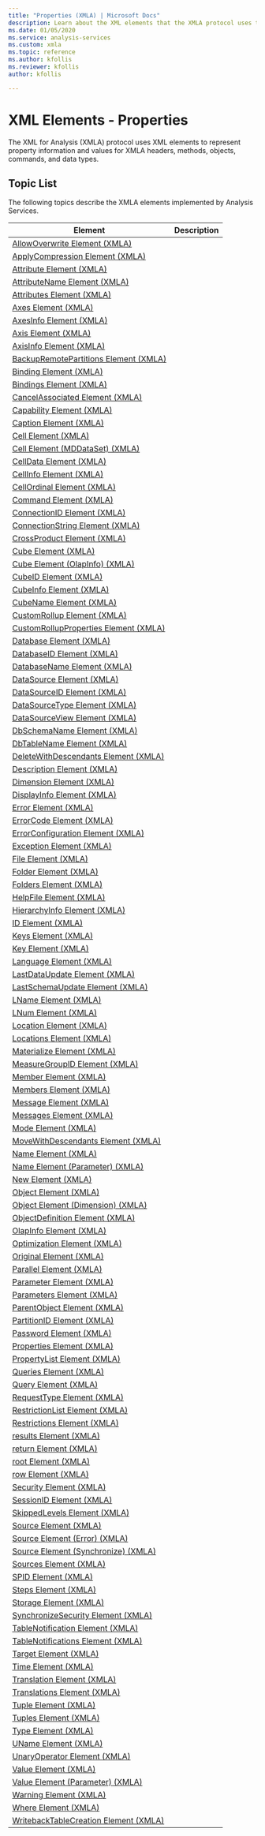 ```yaml
---
title: "Properties (XMLA) | Microsoft Docs"
description: Learn about the XML elements that the XMLA protocol uses to represent property information and values for XMLA headers, methods, objects, commands, and data types.
ms.date: 01/05/2020
ms.service: analysis-services
ms.custom: xmla
ms.topic: reference
ms.author: kfollis
ms.reviewer: kfollis
author: kfollis

---
```

# XML Elements - Properties

  The XML for Analysis (XMLA) protocol uses XML elements to represent property information and values for XMLA headers, methods, objects, commands, and data types.  
  
## Topic List  
 The following topics describe the XMLA elements implemented by Analysis Services.  
  
|Element|Description|  
|-------------|-----------------|  
|[AllowOverwrite Element &#40;XMLA&#41;](../xml-elements-properties/allowoverwrite-element-xmla.md)||  
|[ApplyCompression Element &#40;XMLA&#41;](../xml-elements-properties/applycompression-element-xmla.md)||  
|[Attribute Element &#40;XMLA&#41;](../xml-elements-properties/attribute-element-xmla.md)||  
|[AttributeName Element &#40;XMLA&#41;](../xml-elements-properties/attributename-element-xmla.md)||  
|[Attributes Element &#40;XMLA&#41;](../xml-elements-properties/attributes-element-xmla.md)||  
|[Axes Element &#40;XMLA&#41;](../xml-elements-properties/axes-element-xmla.md)||  
|[AxesInfo Element &#40;XMLA&#41;](../xml-elements-properties/axesinfo-element-xmla.md)||  
|[Axis Element &#40;XMLA&#41;](../xml-elements-properties/axis-element-xmla.md)||  
|[AxisInfo Element &#40;XMLA&#41;](../xml-elements-properties/axisinfo-element-xmla.md)||  
|[BackupRemotePartitions Element &#40;XMLA&#41;](../xml-elements-properties/backupremotepartitions-element-xmla.md)||  
|[Binding Element &#40;XMLA&#41;](../xml-elements-properties/binding-element-xmla.md)||  
|[Bindings Element &#40;XMLA&#41;](../xml-elements-properties/bindings-element-xmla.md)||  
|[CancelAssociated Element &#40;XMLA&#41;](../xml-elements-properties/cancelassociated-element-xmla.md)||  
|[Capability Element &#40;XMLA&#41;](../xml-elements-properties/capability-element-xmla.md)||  
|[Caption Element &#40;XMLA&#41;](../xml-elements-properties/caption-element-xmla.md)||  
|[Cell Element &#40;XMLA&#41;](../xml-elements-properties/cell-element-xmla.md)||  
|[Cell Element &#40;MDDataSet&#41; &#40;XMLA&#41;](../xml-elements-properties/cell-element-mddataset-xmla.md)||  
|[CellData Element &#40;XMLA&#41;](../xml-elements-properties/celldata-element-xmla.md)||  
|[CellInfo Element &#40;XMLA&#41;](../xml-elements-properties/cellinfo-element-xmla.md)||  
|[CellOrdinal Element &#40;XMLA&#41;](../xml-elements-properties/cellordinal-element-xmla.md)||  
|[Command Element &#40;XMLA&#41;](../xml-elements-properties/command-element-xmla.md)||  
|[ConnectionID Element &#40;XMLA&#41;](../xml-elements-properties/connectionid-element-xmla.md)||  
|[ConnectionString Element &#40;XMLA&#41;](../xml-elements-properties/connectionstring-element-xmla.md)||  
|[CrossProduct Element &#40;XMLA&#41;](../xml-elements-properties/crossproduct-element-xmla.md)||  
|[Cube Element &#40;XMLA&#41;](../xml-elements-properties/cube-element-xmla.md)||  
|[Cube Element &#40;OlapInfo&#41; &#40;XMLA&#41;](../xml-elements-properties/cube-element-olapinfo-xmla.md)||  
|[CubeID Element &#40;XMLA&#41;](../xml-elements-properties/cubeid-element-xmla.md)||  
|[CubeInfo Element &#40;XMLA&#41;](../xml-elements-properties/cubeinfo-element-xmla.md)||  
|[CubeName Element &#40;XMLA&#41;](../xml-elements-properties/cubename-element-xmla.md)||  
|[CustomRollup Element &#40;XMLA&#41;](../xml-elements-properties/customrollup-element-xmla.md)||  
|[CustomRollupProperties Element &#40;XMLA&#41;](../xml-elements-properties/customrollupproperties-element-xmla.md)||  
|[Database Element &#40;XMLA&#41;](../xml-elements-properties/database-element-xmla.md)||  
|[DatabaseID Element &#40;XMLA&#41;](../xml-elements-properties/databaseid-element-xmla.md)||  
|[DatabaseName Element &#40;XMLA&#41;](../xml-elements-properties/databasename-element-xmla.md)||  
|[DataSource Element &#40;XMLA&#41;](../xml-elements-properties/datasource-element-xmla.md)||  
|[DataSourceID Element &#40;XMLA&#41;](../xml-elements-properties/datasourceid-element-xmla.md)||  
|[DataSourceType Element &#40;XMLA&#41;](../xml-elements-properties/datasourcetype-element-xmla.md)||  
|[DataSourceView Element &#40;XMLA&#41;](../xml-elements-properties/datasourceview-element-xmla.md)||  
|[DbSchemaName Element &#40;XMLA&#41;](../xml-elements-properties/dbschemaname-element-xmla.md)||  
|[DbTableName Element &#40;XMLA&#41;](../xml-elements-properties/dbtablename-element-xmla.md)||  
|[DeleteWithDescendants Element &#40;XMLA&#41;](../xml-elements-properties/deletewithdescendants-element-xmla.md)||  
|[Description Element &#40;XMLA&#41;](../xml-elements-properties/description-element-xmla.md)||  
|[Dimension Element &#40;XMLA&#41;](../xml-elements-properties/dimension-element-xmla.md)||  
|[DisplayInfo Element &#40;XMLA&#41;](../xml-elements-properties/displayinfo-element-xmla.md)||  
|[Error Element &#40;XMLA&#41;](../xml-elements-properties/error-element-xmla.md)||  
|[ErrorCode Element &#40;XMLA&#41;](../xml-elements-properties/errorcode-element-xmla.md)||  
|[ErrorConfiguration Element &#40;XMLA&#41;](../xml-elements-properties/errorconfiguration-element-xmla.md)||  
|[Exception Element &#40;XMLA&#41;](../xml-elements-properties/exception-element-xmla.md)||  
|[File Element &#40;XMLA&#41;](../xml-elements-properties/file-element-xmla.md)||  
|[Folder Element &#40;XMLA&#41;](../xml-elements-properties/folder-element-xmla.md)||  
|[Folders Element &#40;XMLA&#41;](../xml-elements-properties/folders-element-xmla.md)||  
|[HelpFile Element &#40;XMLA&#41;](../xml-elements-properties/helpfile-element-xmla.md)||  
|[HierarchyInfo Element &#40;XMLA&#41;](../xml-elements-properties/hierarchyinfo-element-xmla.md)||  
|[ID Element &#40;XMLA&#41;](../xml-elements-properties/id-element-xmla.md)||  
|[Keys Element &#40;XMLA&#41;](../xml-elements-properties/keys-element-xmla.md)||  
|[Key Element &#40;XMLA&#41;](../xml-elements-properties/key-element-xmla.md)||  
|[Language Element &#40;XMLA&#41;](../xml-elements-properties/language-element-xmla.md)||  
|[LastDataUpdate Element &#40;XMLA&#41;](../xml-elements-properties/lastdataupdate-element-xmla.md)||  
|[LastSchemaUpdate Element &#40;XMLA&#41;](../xml-elements-properties/lastschemaupdate-element-xmla.md)||  
|[LName Element &#40;XMLA&#41;](../xml-elements-properties/lname-element-xmla.md)||  
|[LNum Element &#40;XMLA&#41;](../xml-elements-properties/lnum-element-xmla.md)||  
|[Location Element &#40;XMLA&#41;](../xml-elements-properties/location-element-xmla.md)||  
|[Locations Element &#40;XMLA&#41;](../xml-elements-properties/locations-element-xmla.md)||  
|[Materialize Element &#40;XMLA&#41;](../xml-elements-properties/materialize-element-xmla.md)||  
|[MeasureGroupID Element &#40;XMLA&#41;](../xml-elements-properties/measuregroupid-element-xmla.md)||  
|[Member Element &#40;XMLA&#41;](../xml-elements-properties/member-element-xmla.md)||  
|[Members Element &#40;XMLA&#41;](../xml-elements-properties/members-element-xmla.md)||  
|[Message Element &#40;XMLA&#41;](../xml-elements-properties/message-element-xmla.md)||  
|[Messages Element &#40;XMLA&#41;](../xml-elements-properties/messages-element-xmla.md)||  
|[Mode Element &#40;XMLA&#41;](../xml-elements-properties/mode-element-xmla.md)||  
|[MoveWithDescendants Element &#40;XMLA&#41;](../xml-elements-properties/movewithdescendants-element-xmla.md)||  
|[Name Element &#40;XMLA&#41;](../xml-elements-properties/name-element-xmla.md)||  
|[Name Element &#40;Parameter&#41; &#40;XMLA&#41;](../xml-elements-properties/name-element-parameter-xmla.md)||  
|[New Element &#40;XMLA&#41;](../xml-elements-properties/new-element-xmla.md)||  
|[Object Element &#40;XMLA&#41;](../xml-elements-properties/object-element-xmla.md)||  
|[Object Element &#40;Dimension&#41; &#40;XMLA&#41;](../xml-elements-properties/object-element-dimension-xmla.md)||  
|[ObjectDefinition Element &#40;XMLA&#41;](../xml-elements-properties/objectdefinition-element-xmla.md)||  
|[OlapInfo Element &#40;XMLA&#41;](../xml-elements-properties/olapinfo-element-xmla.md)||  
|[Optimization Element &#40;XMLA&#41;](../xml-elements-properties/optimization-element-xmla.md)||  
|[Original Element &#40;XMLA&#41;](../xml-elements-properties/original-element-xmla.md)||  
|[Parallel Element &#40;XMLA&#41;](../xml-elements-properties/parallel-element-xmla.md)||  
|[Parameter Element &#40;XMLA&#41;](../xml-elements-properties/parameter-element-xmla.md)||  
|[Parameters Element &#40;XMLA&#41;](../xml-elements-properties/parameters-element-xmla.md)||  
|[ParentObject Element &#40;XMLA&#41;](../xml-elements-properties/parentobject-element-xmla.md)||  
|[PartitionID Element &#40;XMLA&#41;](../xml-elements-properties/partitionid-element-xmla.md)||  
|[Password Element &#40;XMLA&#41;](../xml-elements-properties/password-element-xmla.md)||  
|[Properties Element &#40;XMLA&#41;](../xml-elements-properties/properties-element-xmla.md)||  
|[PropertyList Element &#40;XMLA&#41;](../xml-elements-properties/propertylist-element-xmla.md)||  
|[Queries Element &#40;XMLA&#41;](../xml-elements-properties/queries-element-xmla.md)||  
|[Query Element &#40;XMLA&#41;](../xml-elements-properties/query-element-xmla.md)||  
|[RequestType Element &#40;XMLA&#41;](../xml-elements-properties/requesttype-element-xmla.md)||  
|[RestrictionList Element &#40;XMLA&#41;](../xml-elements-properties/restrictionlist-element-xmla.md)||  
|[Restrictions Element &#40;XMLA&#41;](../xml-elements-properties/restrictions-element-xmla.md)||  
|[results Element &#40;XMLA&#41;](../xml-elements-properties/results-element-xmla.md)||  
|[return Element &#40;XMLA&#41;](../xml-elements-properties/return-element-xmla.md)||  
|[root Element &#40;XMLA&#41;](../xml-elements-properties/root-element-xmla.md)||  
|[row Element &#40;XMLA&#41;](../xml-elements-properties/row-element-xmla.md)||  
|[Security Element &#40;XMLA&#41;](../xml-elements-properties/security-element-xmla.md)||  
|[SessionID Element &#40;XMLA&#41;](../xml-elements-properties/sessionid-element-xmla.md)||  
|[SkippedLevels Element &#40;XMLA&#41;](../xml-elements-properties/skippedlevels-element-xmla.md)||  
|[Source Element &#40;XMLA&#41;](../xml-elements-properties/source-element-xmla.md)||  
|[Source Element &#40;Error&#41; &#40;XMLA&#41;](../xml-elements-properties/source-element-error-xmla.md)||  
|[Source Element &#40;Synchronize&#41; &#40;XMLA&#41;](../xml-elements-properties/source-element-synchronize-xmla.md)||  
|[Sources Element &#40;XMLA&#41;](../xml-elements-properties/sources-element-xmla.md)||  
|[SPID Element &#40;XMLA&#41;](../xml-elements-properties/spid-element-xmla.md)||  
|[Steps Element &#40;XMLA&#41;](../xml-elements-properties/steps-element-xmla.md)||  
|[Storage Element &#40;XMLA&#41;](../xml-elements-properties/storage-element-xmla.md)||  
|[SynchronizeSecurity Element &#40;XMLA&#41;](../xml-elements-properties/synchronizesecurity-element-xmla.md)||  
|[TableNotification Element &#40;XMLA&#41;](../xml-elements-properties/tablenotification-element-xmla.md)||  
|[TableNotifications Element &#40;XMLA&#41;](../xml-elements-properties/tablenotifications-element-xmla.md)||  
|[Target Element &#40;XMLA&#41;](../xml-elements-properties/target-element-xmla.md)||  
|[Time Element &#40;XMLA&#41;](../xml-elements-properties/time-element-xmla.md)||  
|[Translation Element &#40;XMLA&#41;](../xml-elements-properties/translation-element-xmla.md)||  
|[Translations Element &#40;XMLA&#41;](../xml-elements-properties/translations-element-xmla.md)||  
|[Tuple Element &#40;XMLA&#41;](../xml-elements-properties/tuple-element-xmla.md)||  
|[Tuples Element &#40;XMLA&#41;](../xml-elements-properties/tuples-element-xmla.md)||  
|[Type Element &#40;XMLA&#41;](../xml-elements-properties/type-element-xmla.md)||  
|[UName Element &#40;XMLA&#41;](../xml-elements-properties/uname-element-xmla.md)||  
|[UnaryOperator Element &#40;XMLA&#41;](../xml-elements-properties/unaryoperator-element-xmla.md)||  
|[Value Element &#40;XMLA&#41;](../xml-elements-properties/value-element-xmla.md)||  
|[Value Element &#40;Parameter&#41; &#40;XMLA&#41;](../xml-elements-properties/value-element-parameter-xmla.md)||  
|[Warning Element &#40;XMLA&#41;](../xml-elements-properties/warning-element-xmla.md)||  
|[Where Element &#40;XMLA&#41;](../xml-elements-properties/where-element-xmla.md)||  
|[WritebackTableCreation Element &#40;XMLA&#41;](../xml-elements-properties/writebacktablecreation-element-xmla.md)||  
  